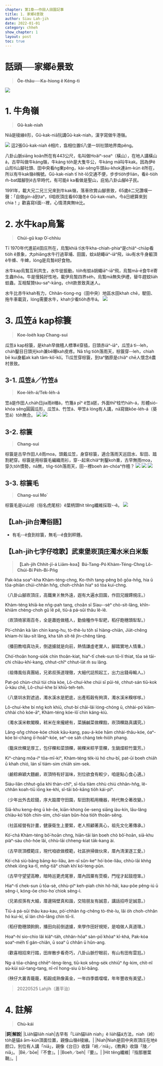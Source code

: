 ```yaml
---
chapter: 第1章——作田人田園記事
title: 1. 家鄉ê景致
author: Siau Lah-jih
date: 2022-01-01
category: chheh
show_chapter: 1
layout: post
toc: true
---
```


# 話頭──家鄉ê景致
> **Ōe-thâu──Ka-hiong ê Kéng-tì**

![](../too5/01/1-1-1.牛角嶺.jpg)

# 1. 牛角嶺 
> **Gû-kak-niah**

Niā是稜線ê形，Gû-kak-niā阮講Gû-kak-niah，漢字寫做牛港嶺。

![](../too5/01/1-1-2.牛角嶺.jpg)
這2張Gû-kak-niah ê相片，翕相位置tī八堡一圳社頭地界南pêng。

八卦山脈siāng koân所在有443公尺，名叫做Hoâiⁿ-soaⁿ（橫山），在地人講橫山á，古早叫做牛káng嶺，牛káng to̍h是大隻牛公，牛káng mā叫牛kak。因為伊ê山形tī山腳社頭、田中央看ǹg東pêng，kài-sêng牛頭āu-khok連ām-kún ê所在，所以有牛kak嶺ê稱號。Gû-kak-niah tī hit-lō交通不便，步步tio̍h步lián，看ē-tio̍h m̄-bat踏腳到ê古早時代，有可能ē ka看做是聖山，庇佑八卦山腳ê子民。

1991年，載大兄二兄三兄來到牛kak嶺，落車欣賞山腳景致，65歲ê二兄讚嘆一聲：「自做gín-á到taⁿ，tī咱崁頂庄看60幾冬ê Gû-kak-niah，今á日總算來到chia！」歡喜寫tī面--裡，心情清爽無tè比。

# 2. 水牛kap烏鶖
> **Chúi-gû kap O͘-chhiu**

Tī 1970年代進前ê田庄所在，烏鶖khiā tī水牛kha-chiah-phiaⁿ是chiâⁿ-chia̍p看tio̍h ê景象，大phiāng水牛行過草埔、田園，蚊á胡蠅iāⁿ-iāⁿ飛，iáu有水牛身軀頂ê牛蜂、牛蜱，lóng是烏鶖ê好食物。

水牛kap烏鶖互利共生，水牛徙振動，to̍h有蚊á胡蠅iāⁿ-iāⁿ飛，烏鶖mā-ē食牛ê寄生蟲thōa。牛是慢鈍好性地，載伊烏鶖四界se̍h，烏鶖mā無失伊禮，替牛趕蚊lia̍h蚊蟲，互相幫贊tàu-saⁿ-kāng，chit款景致真迷人。

水牛比赤牛khah有力，Chhân-tiong-ng（田中央）地區水田khah chē，駛田、拖牛車載貨，lóng需要水牛，khah少看tio̍h赤牛á。
![](../too5/01/1-2-2.水牛烏鶖.jpg)


# 3. 瓜笠á kap棕簑
> **Koe-loe̍h kap Chang-sui**

瓜笠á kap棕簑，是khah早做穡人標準ê穿插，日頭赤iāⁿ-iāⁿ，瓜笠á tì--leh，cha̍h鑿目日頭光koh兼bē曝kah皮疼。Nā tn̄g tio̍h落雨天，棕簑穿--leh，chiah bē kui身軀ak kah tâm-kô͘-kô͘。Tì瓜笠穿棕簑，到taⁿ猶原是chiâⁿ chē人懷念ê農村景致。

## 3-1. 瓜笠á／竹笠á
> **Koe-le̍h-á/Tek-le̍h-á**

笠á是作田人cha̍h日jia雨ê帽á，竹篾á pīⁿ ê笠á胚，外面thīⁿ桂竹ha̍h-á，形體sió-khóa sêng圓圓瓜形，瓜笠á、竹笠á、甲笠á lóng有人講，nā寫做kôe-le̍h-á（葵笠á）to̍h無合。
![](../too5/01/1-6-1.瓜笠仔.jpg)
![](../too5/01/1-6-2.竹笠仔.jpg)

## 3-2. 棕簑
> **Chang-sui**

棕簑是古早作田人ê雨moa，頭戴瓜笠，身穿棕簑，適合落雨天巡田水、犁田、踏割耙穿。棕簑是用棕簑毛編織雨衫，穿--起來chiâⁿ刺鑿koh重，古早無雨moa，穿久to̍h慣勢，nā無，tn̄g-tio̍h落雨天，田--裡boeh án-chóaⁿ作穡？
![](../too5/01/1-6-3.棕簑.jpg)
![](../too5/01/1-6-4.棕簑.jpg)
![](../too5/01/1-6-5.棕簑.jpg)

## 3-3. 棕簑毛
> **Chang-sui Mo͘**

棕簑毛是ùi山棕（俗名虎尾棕）ê葉柄頭hit têng纖維採取--ê。
![](../too5/01/1-6-6.棕樹.jpg)

## 【Lah-jih台灣俗語】
- 有毛--ê食到棕簑，無毛--ê食到秤錘。

## 【Lah-jih七字仔唸歌】武東堡崁頂庄濁水米白米飯
> **【Lah-jih Chhit-jī-á Liām-koa】Bú-Tang-Pó Khàm-Téng-Chng Lô-Chúi-Bí Pe̍h-Bí-Pn̄g**

Pak-kòa soaⁿ-kha Khàm-téng-chng, Ko-thih tang-pêng bô gōa-hn̄g,
hia ū tōa-phiàn chúi-chhân hn̂g, choh-chhân hiaⁿ só tòa kui-chng.

（八卦山腳崁頂庄，高鐵東爿無外遠，遐有大遍水田園，作田兄嫂蹛規庄。）

Khàm-téng khiā-ke nn̄g-pah tang, choân sī Siau--sèⁿ chò-sit-lâng,
khîn-khiām chèng-choh gû lê pē, tiū-á pá-sūi thâu lê-lê.

（崁頂徛家兩百冬，全是蕭姓做穡人，勤儉種作牛犁耙，稻仔飽穗頭犁犁。）

Pò͘-chhân kà lán chin kang-hu, tò-thè-lu to̍h sī hiàng-chiân,
Jia̍t-chêng khiam-hi láu-si̍t lâng, kha ta̍h si̍t-tē jîn-chêng tāng.

（播田教咱真功夫，倒退攄就是向前，熱情謙虛老實人，腳踏實地人情重。）

Chó͘-thoân hong-sio̍k chin thoân-kiat, hiaⁿ-tī chek-sun tō-lí thiat,
tōa sè tāi-chì chiàu-khí-kang, chhut-chîⁿ chhut-la̍t m̄ su lâng.

（祖傳風俗真團結，兄弟叔孫道理徹，大細代誌照起工，出力出錢毋輸人。）

Pat-pó chùn-chúi tùi chia kòe, Lô-chuí-khe chúi sī pûi-té,
chhut-sán tiū-kok ū-kàu chē, Lô-chuí-khe bí khiū-teh-teh.

（八堡圳水對遮過，濁水溪水是肥底，出產稻穀有夠濟，濁水溪米糗嗲嗲。）

Lô-chuí-khe bí nńg koh khiū, chut-bí chāi-lâi lóng-chóng ū,
chhài-pó͘ kiâm-chhài chò kóe-āⁿ, Khàm-téng kóe-lō͘ chin káng-kiù.

（濁水溪米軟閣糗，秫米在來攏總有，菜脯鹹菜做粿餡，崁頂粿路真講究。）

Lâng-sn̂g chhoe-kóe chiok kāu-kang, pau-á-kóe hām chhài-thâu-kóe,
óaⁿ-kóe bí-chàng ō͘-hoâiⁿ-kóe, seⁿ-oe sa̍h chàng tek-hio̍h phang.

（籠床炊粿足厚工，包仔粿和菜頭粿，碗粿米粽芋莖粿，生鍋煠粽竹葉芳。）

Kiⁿ-chàng môa-íⁿ tōa-mī-kiⁿ, Khàm-téng te̍k-iú hó chu-bī,
pat-ūi boeh chia̍h ū khah chió, lán sī tiám-sim chia̍h sim-sek.

（鹼粽麻穎大麵鹼，崁頂特有好滋味，別位欲食有較少，咱是點心食心適。）

Siáu-liân chhut-gōa khì thàn-chîⁿ, sī-tōa tiàm chhù chiú chhân-hn̂g,
lê-chhân koah-tiū iōng ke-khì, sî-tāi bô-kāng tio̍h kái-pìⁿ.

（少年出外去趁錢，序大踮厝守田園，犁田割稻用機器，時代無仝著改變。）

Siā-khu keng-êng ū kè-ōe, kiān-khong ōe-seng siāng iàu-kín,
lāu-lâng chiàu-kò͘ tio̍h chin-sim, chó͘-sian bûn-hòa tio̍h thoân-sêng.

（社區經營有計畫，健康衛生上要緊，老人照顧著真心，祖先文化著傳承。）

Kó͘-chá Khàm-téng bô͘-hoān chng, hiān-tāi lán boeh chò bô͘-hoān,
siā-khu piàⁿ-sàu chò-hóe lâi, chhù-lāi chheng-kiat ta̍k-kang ài.

（古早崁頂模範庄，現代咱欲做模範，社區拚掃做伙來，厝內清潔逐工愛。）

Kó͘-chá siú-bāng bāng-ko-liâu, àm-sî sûn-keⁿ hó͘-bóe-liâu,
chhù-lāi khǹg chhek iōng ka-tî, mn̂g-tiâⁿ chiah khí kó͘-teng-pūn.

（古早守望望高瞭，暗時巡更虎尾寮，厝內囥粟有茭櫥，門埕才起鼓燈笨。）

Hiaⁿ-tī chek-sun ū tōa-sè, chhù-piⁿ keh-piah chin hô-hâi,
kau-pôe pêng-iú ū sêng-ì, kóng-ōe chio-ho͘ chiok sêng-ì.

（兄弟叔孫有大細，厝邊隔壁真和諧，交陪朋友有誠意，講話招呼足誠意。）

Tiū-á pá-sūi thâu kau-kau, pò͘-chhân ǹg-chêng tò-thè-lu,
lâi o̍h choh-chhân hó kui-kí, sī lán chò-lâng chin tō-lí.

（稻仔飽穗頭鉤鉤，播田向前倒退攄，來學作田好規矩，是咱做人真道理。）

Hoaⁿ-hí sio-chio lâi kiâⁿ-ta̍h, chhân-hōaⁿ sàn-pō͘ khòaⁿ kî-khá,
Pak-kòa soaⁿ-me̍h tī gán-chiân, ū soaⁿ ū chhân ū hûn-ang.

（歡喜相招來行踏，田岸散步看奇巧，八卦山脈佇眼前，有山有田有雲尪。）

Ng-á tōa-châng chhēⁿ-lèng-lèng, tiū-kok sêng-se̍k chhiūⁿ n̂g-kim,
chi̍t-nî sù-kùi súi-tang-tang, nî-nî hong-siu ū bí-bāng.

（秧仔大叢青蘢蘢，稻穀成熟像黃金，一年四季媠噹噹，年年豐收有美望。）
> 20220525 Lahjih（蕭平治）

# 4. 註解
> **Chù-kái**

|**詞**|**解說**|
|Lia̍h貓lia̍h niah|古早有「Lia̍h貓lia̍h niah」ê lia̍h貓á方法，niah（岭）to̍h是貓á ām-kún頂面位置，親像山嶺ê稜線。|
|Niah|Niah是田中央崁頂庄在地ê腔口，別位有人講「niā」，親像《台日》收錄「岭／niā」，《教典》收錄「陵／niā」。
|Bē／bōe|『不會』。|
|Boeh／beh|『要』。|
|Hit têng纖維|『指那層葉鞘』。|
